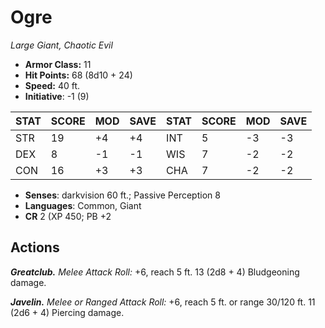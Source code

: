 # Ogre

*Large Giant, Chaotic Evil*

- **Armor Class:** 11
- **Hit Points:** 68 (8d10 + 24)
- **Speed:** 40 ft.
- **Initiative**: -1 (9)

|STAT|SCORE|MOD|SAVE|STAT|SCORE|MOD|SAVE|
| --- | --- | --- | ---- |---| --- | --- | ---- |
| STR | 19 | +4 | +4 | INT | 5 | -3 | -3 |
| DEX | 8 | -1 | -1 | WIS | 7 | -2 | -2 |
| CON | 16 | +3 | +3 | CHA | 7 | -2 | -2 |

- **Senses**: darkvision 60 ft.; Passive Perception 8
- **Languages**: Common, Giant
- **CR** 2 (XP 450; PB +2

## Actions

***Greatclub.*** *Melee Attack Roll:* +6, reach 5 ft. 13 (2d8 + 4) Bludgeoning damage.

***Javelin.*** *Melee or Ranged Attack Roll:* +6, reach 5 ft. or range 30/120 ft. 11 (2d6 + 4) Piercing damage.

